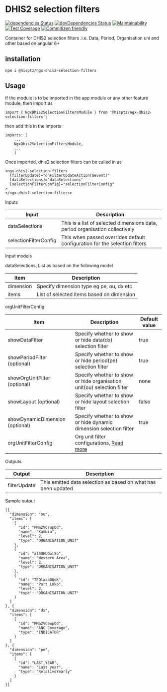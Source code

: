 # DHIS2 selection filters

[![dependencies Status](https://david-dm.org/interactive-apps/ngx-dhis2-selection-filters/status.svg)](https://david-dm.org/interactive-apps/ngx-dhis2-selection-filters)
[![devDependencies Status](https://david-dm.org/interactive-apps/ngx-dhis2-selection-filters/dev-status.svg)](https://david-dm.org/interactive-apps/ngx-dhis2-selection-filters?type=dev)
[![Maintainability](https://api.codeclimate.com/v1/badges/ff599d4632d33d60f58e/maintainability)](https://codeclimate.com/github/interactive-apps/ngx-dhis2-selection-filters/maintainability)
[![Test Coverage](https://api.codeclimate.com/v1/badges/ff599d4632d33d60f58e/test_coverage)](https://codeclimate.com/github/interactive-apps/ngx-dhis2-selection-filters/test_coverage)
[![Commitizen friendly](https://img.shields.io/badge/commitizen-friendly-brightgreen.svg)](http://commitizen.github.io/cz-cli/)

Container for DHIS2 selection filters .i.e. Data, Period, Organisation uni and other based on angular 6+

## installation

`npm i @hisptz/ngx-dhis2-selection-filters`

## Usage

If the module is to be imported in the app.module or any other feature module, then import as

`import { NgxDhis2SelectionFiltersModule } from '@hisptz/ngx-dhis2-selection-filters';`

then add this in the imports

```
imports: [
    ...
    NgxDhis2SelectionFiltersModule,
    ...
    ]
```

Once imported, dhis2 selection filters can be called in as

```
<ngx-dhis2-selection-filters
  (filterUpdate)="onFilterUpdateAction($event)"
  [dataSelections]="dataSelections"
  [selectionFilterConfig]="selectionFilterConfig"
>
</ngx-dhis2-selection-filters>
```

Inputs

| Input                 | Description                                                                  |
| --------------------- | ---------------------------------------------------------------------------- |
| dataSelections        | This is a list of selected dimensions data, period organisation collectively |
| selectionFilterConfig | This when passed overrides default configuration for the selection filters   |

Input models

dataSelections, List as based on the following model

| Item      | Description                               |
| --------- | ----------------------------------------- |
| dimension | Specify dimension type eg pe, ou, dx etc  |
| items     | List of selected items based on dimension |

orgUnitFilterConfig

| Item                            | Description                                                                                                  | Default value |
| ------------------------------- | ------------------------------------------------------------------------------------------------------------ | ------------- |
| showDataFilter                  | Specify whether to show or hide data(dx) selection filter                                                    | true          |
| showPeriodFilter (optional)     | Specify whether to show or hide period(pe) selection filter                                                  | true          |
| showOrgUnitFilter (optional)    | Specify whether to show or hide organisation unit(ou) selection filter                                       | none          |
| showLayout (optional)           | Specify whether to show or hide layout selection filter                                                      | false         |
| showDynamicDimension (optional) | Specify whether to show or hide dynamic dimension selection filter                                           | true          |
| orgUnitFilterConfig             | Org unit filter configurations, [Read more](https://www.npmjs.com/package/@hisptz/ngx-dhis2-org-unit-filter) |               |

Outputs

| Output       | Description                                                   |
| ------------ | ------------------------------------------------------------- |
| filterUpdate | This emitted data selection as based on what has been updated |

Sample output

```
[{
  "dimension": "ou",
  "items": [
    {
      "id": "PMa2VCrupOd",
      "name": "Kambia",
      "level": 2,
      "type": "ORGANISATION_UNIT"
    },
    {
      "id": "at6UHUQatSo",
      "name": "Western Area",
      "level": 2,
      "type": "ORGANISATION_UNIT"
    },
    {
      "id": "TEQlaapDQoK",
      "name": "Port Loko",
      "level": 2,
      "type": "ORGANISATION_UNIT"
    }
  ]
}, {
  "dimension": "dx",
  "items": [
    {
      "id": "PMa2VCewpOd",
      "name": "ANC Coverage",
      "type": "INDICATOR"
    }
  ]
}, {
  "dimension": "pe",
  "items": [
    {
      "id": "LAST_YEAR",
      "name": "Last year",
      "type": "RelativeYearly"
    }
  ]
}]
```
